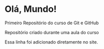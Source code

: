 # Olá, Mundo!
 Primeiro Repositório do curso de Git e GitHub

Repositório criado durante uma aula do curso

Essa linha foi adicionado diretamente no site.

